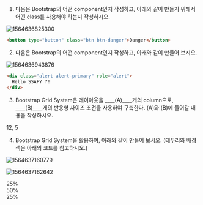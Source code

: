 1. 다음은 Bootstrap의 어떤 component인지 작성하고, 아래와 같이 만들기 위해서
  어떤 class를 사용해야 하는지 작성하시오.

  ![1564636825300](C:\Users\student\AppData\Roaming\Typora\typora-user-images\1564636825300.png)

```html
<button type="button" class="btn btn-danger">Danger</button>
```



2. 다음은 Bootstrap의 어떤 component인지 작성하고, 아래와 같이 만들어 보시오.

![1564636943876](C:\Users\student\AppData\Roaming\Typora\typora-user-images\1564636943876.png)

```html
<div class="alert alert-primary" role="alert">
  Hello SSAFY ?!
</div>
```



3. Bootstrap Grid System은 레이아웃을 ____(A)____개의 column으로, ____(B)____개의 반응형 사이즈 조건을 사용하여 구축한다. (A)와 (B)에 들어갈 내용을 작성하시오.

12, 5



4. Bootstrap Grid System을 활용하여, 아래와 같이 만들어 보시오.
   (테두리와 배경색은 아래의 코드를 참고하시오.)

![1564637160779](C:\Users\student\AppData\Roaming\Typora\typora-user-images\1564637160779.png)

![1564637162642](C:\Users\student\AppData\Roaming\Typora\typora-user-images\1564637162642.png)

<div class="row">
    <div class="col-3">25%</div>
    <div class="col-6">50%</div>
    <div class="col-3">25%</div>
</div>